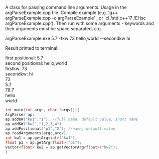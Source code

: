 A class for passing command line arguments. Usage in the argParseExample.cpp file. Compile example (e.g. 'g++ argParseExample.cpp -o argParseExample' , or 'cl /std:c++17 /EHsc argParseExample.cpp'). Then run with some arguments - keywords and their arguments must be space separated, e.g.

argParseExample.exe 5.7 -fkw 73 hello,world --secondkw hi

Result printed to terminal:

first positional: 5.7<br>
second positional: hello,world<br>
firstkw: 73<br>
secondkw: hi<br>
73<br>
5.7<br>
78.7<br>
hello<br>
world<br>

```C++
int main(int argc, char *argv[]){
ArgParser ap;
ap.addKW("kw1","1"); //full name, default value, short name
ap.addKW("kw2","1,2,3,4")
ap.addPositional("p1","2"); //name, default value
ap.readArguments(argc,argv);
int kw1 = ap.getArg<int>("kw1");
float p1 = ap.getArg<float>("p1");
vector<float> kw2 = ap.getVectorArg<float>("kw2");
}
```